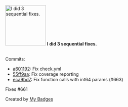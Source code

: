 <img src="https://my-badges.github.io/my-badges/fix-3.png" alt="I did 3 sequential fixes." title="I did 3 sequential fixes." width="128">
<strong>I did 3 sequential fixes.</strong>
<br><br>

Commits:

- <a href="https://github.com/expr-lang/expr/commit/a601192193a639ddc7789c0ad6fb4e929e23f8fd">a601192</a>: Fix check.yml
- <a href="https://github.com/expr-lang/expr/commit/55ff9aad94a176a11f9f9f333e7ed9f59ec5e37f">55ff9aa</a>: Fix coverage reporting
- <a href="https://github.com/expr-lang/expr/commit/eca9bd7adefbe01fc0e8b7af25b4a971ba666b76">eca9bd7</a>: Fix function calls with int64 params (#663)

Fixes #661


Created by <a href="https://github.com/my-badges/my-badges">My Badges</a>